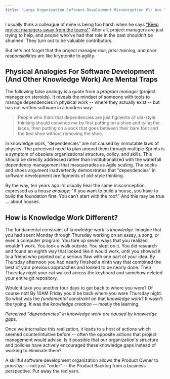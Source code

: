 ```yaml
---
title: 'Large Organization Software Development Misconception #1: Are "Dependencies" In Knowledge Work Caused By Immutable Laws Of Physics?'
---
```

I usually think a colleague of mine is being too harsh when he says ["Keep project managers away from the teams!"](https://less.works/less/adoption/getting-started.html#5KeepProjectManagersAwayfromtheTeams)  After all, project managers are just trying to help, and *people* who've had that role in the past shouldn't be shunned.  They turn out to be valuable contributors.

But let's not forget that the project manager *role*, *prior training*, and *prior responsibilities* are like kryptonite to agility.

## Physical Analogies For Software Development (And Other Knowledge Work) Are Mental Traps

The following false analogy is a quote from a *program manager* (project manager on steroids).  It reveals the mindset of someone with tools to manage dependencies in physical work -- where they actually exist -- but has not written software in a modern way:

> People who think that dependencies are just figments of old-style thinking should convince me by first putting on a shoe and tying the laces, then putting on a sock that goes between their bare foot and the tied shoe without removing the shoe.

In knowledge work, “dependencies” are not caused by immutable laws of physics. The perceived need to plan around them through multiple Sprints is a symptom of obsolete organizational structure, policy, and skills. This should be directly addressed rather than institutionalized with the waterfall dependency management that masquerades as Agile scaling.  The socks and shoes argument inadvertently demonstrates that "dependencies" in software development *are* figments of old-style thinking.

By the way, ten years ago I'd usually hear the same misconception expressed as a *house analogy*:  "If you want to build a house, you have to build the foundation first.  You can't start with the roof."  And this may be true ... about houses.  

## How is Knowledge Work Different?

The fundamental constraint of knowledge work is *knowledge*.  Imagine that you had spent Monday through Thursday working on an essay, a song, or even a computer program.  You tore up seven ways that you realized wouldn't work.  You took a walk outside.  You slept on it.  You did research and found an eighth way that looked like it would work, until you showed it to a friend who pointed out a serious flaw with one part of your idea.  By Thursday afternoon you had nearly finished a ninth way that combined the best of your previous approaches and looked to be nearly done.  Then Thursday night your cat walked across the keyboard and somehow deleted your entire git repository.

Would it take you another four days to get back to where you were?  Of course not!  By 10AM Friday you'd be back where you were Thursday night.  So what was the *fundamental constraint* on that *knowledge work*?  It wasn't the typing. It was the *knowledge creation* -- mostly the learning.

*Perceived "dependencies" in knowledge work are caused by knowledge gaps.*

Once we internalize this realization, it leads to a host of actions which seemed counterintuitive before -- often the opposite actions that project management would advise.  Is it possible that our organization's structure and policies have actively encouraged these knowledge gaps instead of working to eliminate them?

A skillful software development organization allows the Product Owner to *prioritize* -- not just "order" -- the Product Backlog from a business perspective.  Put away the red yarn.
